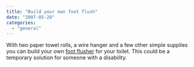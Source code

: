 ```yaml
---
title: "Build your own foot flush"
date: "2007-05-28"
categories: 
  - "general"
---
```


With two paper towel rolls, a wire hanger and a few other simple supplies you can build your own [foot flusher](http://www.instructables.com/ex/i/D219C9DE42411029AC23001143E7E506/?ALLSTEPS) for your toilet. This could be a temporary solution for someone with a disability.
